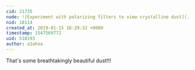 ```yaml
---
cid: 21735
node: ![Experiment with polarizing filters to view crystalline dust](../notes/warren/01-14-2019/experiment-with-polarizing-filters-to-view-crystalline-dust)
nid: 18114
created_at: 2019-01-15 16:29:32 +0000
timestamp: 1547569772
uid: 518193
author: a1ahna
---
```


That's some breathtakingly beautiful dust!!! 